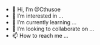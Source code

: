 - 👋 Hi, I’m @Cthusoe
- 👀 I’m interested in ...
- 🌱 I’m currently learning ...
- 💞️ I’m looking to collaborate on ...
- 📫 How to reach me ...

<!---
Cthusoe/Cthusoe is a ✨ special ✨ repository because its `README.md` (this file) appears on your GitHub profile.
You can click the Preview link to take a look at your changes.
--->
